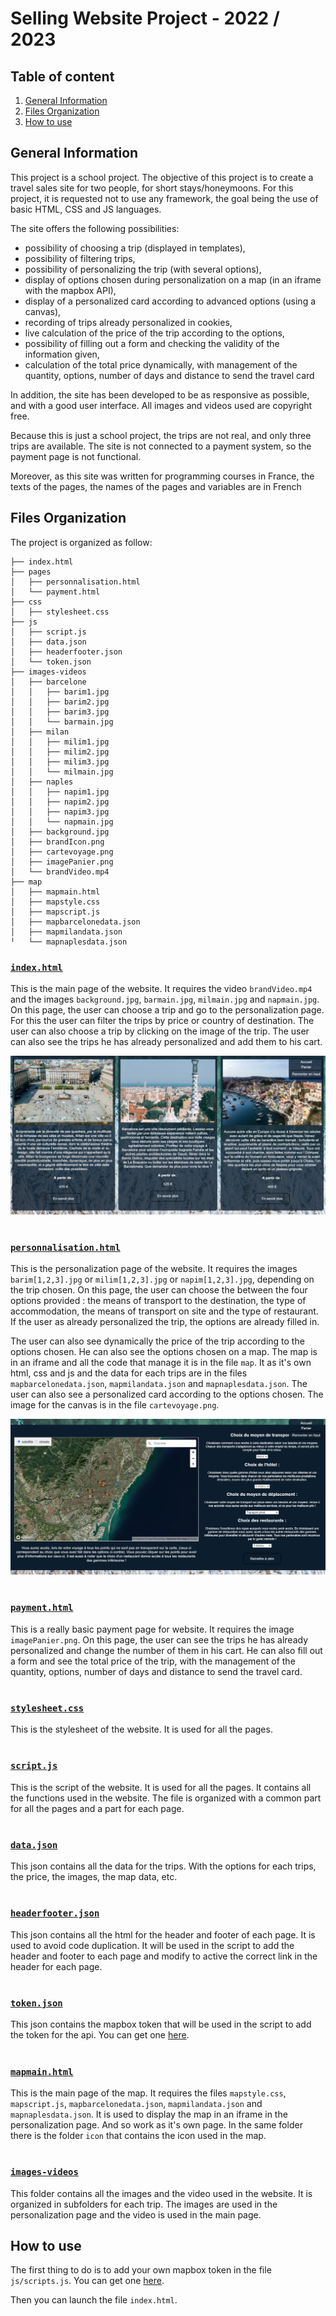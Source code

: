 # Selling Website Project - 2022 / 2023

## Table of content
1. [General Information](#general-info)
3. [Files Organization](#organization)
4. [How to use](#how-to-use)


<a name="general-info"></a>
## General Information

This project is a school project. The objective of this project is to create a travel sales site for two people, for short stays/honeymoons. For this project, it is requested not to use any framework, the goal being the use of basic HTML, CSS and JS languages.

The site offers the following possibilities:
- possibility of choosing a trip (displayed in templates),
- possibility of filtering trips,
- possibility of personalizing the trip (with several options),
- display of options chosen during personalization on a map (in an iframe with the mapbox API),
- display of a personalized card according to advanced options (using a canvas),
- recording of trips already personalized in cookies,
- live calculation of the price of the trip according to the options,
- possibility of filling out a form and checking the validity of the information given,
- calculation of the total price dynamically, with management of the quantity, options, number of days and distance to send the travel card

In addition, the site has been developed to be as responsive as possible, and with a good user interface. All images and videos used are copyright free.

Because this is just a school project, the trips are not real, and only three trips are available. The site is not connected to a payment system, so the payment page is not functional.

Moreover, as this site was written for programming courses in France, the texts of the pages, the names of the pages and variables are in French


<a name="organization"></a>
## Files Organization

The project is organized as follow:
```
├── index.html
├── pages
│   ├── personnalisation.html
│   └── payment.html
├── css
│   ├── stylesheet.css
├── js
│   ├── script.js
│   ├── data.json
│   ├── headerfooter.json
│   └── token.json
├── images-videos
│   ├── barcelone
│   │   ├── barim1.jpg
│   │   ├── barim2.jpg
│   │   ├── barim3.jpg
│   │   └── barmain.jpg
│   ├── milan
│   │   ├── milim1.jpg
│   │   ├── milim2.jpg
│   │   ├── milim3.jpg
│   │   └── milmain.jpg
│   ├── naples
│   │   ├── napim1.jpg
│   │   ├── napim2.jpg
│   │   ├── napim3.jpg
│   │   └── napmain.jpg
│   ├── background.jpg
│   ├── brandIcon.png
│   ├── cartevoyage.png
│   ├── imagePanier.png
│   └── brandVideo.mp4
├── map
│   ├── mapmain.html
│   ├── mapstyle.css
│   ├── mapscript.js
│   ├── mapbarcelonedata.json
│   ├── mapmilandata.json
╵   └── mapnaplesdata.json
```

### [```index.html```](/index.html)
This is the main page of the website. It requires the video ```brandVideo.mp4``` and the images ```background.jpg```, ```barmain.jpg```, ```milmain.jpg``` and ```napmain.jpg```. On this page, the user can choose a trip and go to the personalization page. For this the user can filter the trips by price or country of destination. The user can also choose a trip by clicking on the image of the trip. The user can also see the trips he has already personalized and add them to his cart.

![Trips choice](README_img/trips_choice.png)
#

### [```personnalisation.html```](/pages/personnalisation.html)
This is the personalization page of the website. It requires the images ```barim[1,2,3].jpg``` or ```milim[1,2,3].jpg``` or ```napim[1,2,3].jpg```, depending on the trip chosen. On this page, the user can choose the between the four options provided : the means of transport to the destination, the type of accommodation, the means of transport on site and the type of restaurant. If the user as already personalized the trip, the options are already filled in.

The user can also see dynamically the price of the trip according to the options chosen. He can also see the options chosen on a map. The map is in an iframe and all the code that manage it is in the file ``map``. It as it's own html, css and js and the data for each trips are in the files ```mapbarcelonedata.json```, ```mapmilandata.json``` and ```mapnaplesdata.json```. The user can also see a personalized card according to the options chosen. The image for the canvas is in the file ```cartevoyage.png```.

![Trips personalization](README_img/trip_pers.png)
#

### [```payment.html```](/pages/payment.html)
This is a really basic payment page for website. It requires the image ```imagePanier.png```. On this page, the user can see the trips he has already personalized and change the number of them in his cart. He can also fill out a form and see the total price of the trip, with the management of the quantity, options, number of days and distance to send the travel card.
#

### [```stylesheet.css```](/css/stylesheet.css)
This is the stylesheet of the website. It is used for all the pages.
#

### [```script.js```](/js/script.js)
This is the script of the website. It is used for all the pages. It contains all the functions used in the website. The file is organized with a common part for all the pages and a part for each page.
#

### [```data.json```](/js/data.json)
This json contains all the data for the trips. With the options for each trips, the price, the images, the map data, etc.
#

### [```headerfooter.json```](/js/headerfooter.json)
This json contains all the html for the header and footer of each page. It is used to avoid code duplication. It will be used in the script to add the header and footer to each page and modify to active the correct link in the header for each page.
#

### [```token.json```](/js/token.json)
This json contains the mapbox token that will be used in the script to add the token for the api. You can get one [here](https://account.mapbox.com/).
#

### [```mapmain.html```](/map/mapmain.html)
This is the main page of the map. It requires the files ```mapstyle.css```, ```mapscript.js```, ```mapbarcelonedata.json```, ```mapmilandata.json``` and ```mapnaplesdata.json```. It is used to display the map in an iframe in the personalization page. And so work as it's own page.
In the same folder there is the folder ```icon``` that contains the icon used in the map.
#

### [```images-videos```](/images-videos)
This folder contains all the images and the video used in the website. It is organized in subfolders for each trip. The images are used in the personalization page and the video is used in the main page.


<a name="how-to-use"></a>
## How to use

The first thing to do is to add your own mapbox token in the file ```js/scripts.js```. You can get one [here](https://account.mapbox.com/).

Then you can launch the file ```index.html```.
